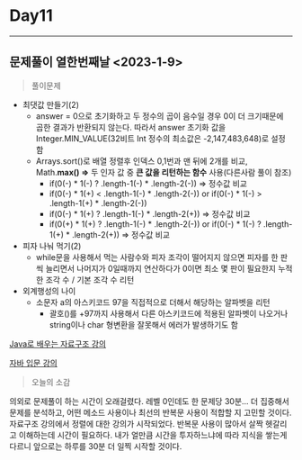 # Day11

---

## 문제풀이 열한번째날 <2023-1-9>

> 풀이문제
>
- 최댓값 만들기(2)
    - answer = 0으로 초기화하고 두 정수의 곱이 음수일 경우 0이 더 크기때문에 곱한 결과가 반환되지 않는다. 따라서 answer 초기화 값을 Integer.MIN_VALUE(32비트 Int 정수의 최소값은 -2,147,483,648)로 설정함
    - Arrays.sort()로 배열 정렬후 인덱스 0,1번과 맨 뒤에 2개를 비교, Math.**max() ⇒** 두 인자 값 중 **큰 값을 리턴하는 함수** 사용(다른사람 풀이 참조)
        - if(0(-) * 1(-) ? .length-1(-) * .length-2(-)) ⇒ 정수값 비교
        - if(0(-) * 1(+) < .length-1(-) * .length-2(-))  or  if(0(-) * 1(-) > .length-1(+) * .length-2(-))
        - if(0(-) * 1(+) ? .length-1(-) * .length-2(+)) ⇒ 정수값 비교
        - if(0(+) * 1(+) ? .length-1(-) * .length-2(-))  or  if(0(-) * 1(-) ? .length-1(+) * .length-2(+))  ⇒ 정수값 비교
- 피자 나눠 먹기(2)
    - while문을 사용해서 먹는 사람수와 피자 조각이 떨어지지 않으면 피자를 한 판씩 늘리면서 나머지가 0일때까지 연산하다가 0이면 최소 몇 판이 필요한지 누적한 조각 수 / 기본 조각 수 리턴
- 외계행성의 나이
    - 소문자 a의 아스키코드 97을 직접적으로 더해서 해당하는 알파벳을 리턴
        - 괄호()를 +97까지 사용해서 다른 아스키코드에 적용된 알파벳이 나오거나 string이나 char 형변환을 잘못해서 에러가 발생하기도 함

[Java로 배우는 자료구조 강의](https://www.notion.so/Java-ccf26ee061b14845853529581941cbed)

[자바 입문 강의](https://www.notion.so/ddbcdd004a254518949091284648787c)

> 오늘의 소감
>

의외로 문제풀이 하는 시간이 오래걸렸다. 레벨 0인데도 한 문제당 30분… 더 집중해서 문제를 분석하고, 어떤 메소드 사용이나 최선의 반복문 사용이 적합할 지 고민할 것이다. 자료구조 강의에서 정렬에 대한 강의가 시작되었다. 반복문 사용이 많아서 살짝 헷갈리고 이해하는데 시간이 필요하다. 내가 얼만큼 시간을 투자하느냐에 따라 지식을 쌓는게 다르니 앞으로는 하루를 30분 더 일찍 시작할 것이다.